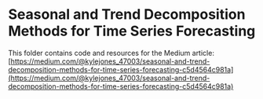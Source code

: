 # Seasonal and Trend Decomposition Methods for Time Series Forecasting

This folder contains code and resources for the Medium article:
[https://medium.com/@kylejones_47003/seasonal-and-trend-decomposition-methods-for-time-series-forecasting-c5d4564c981a](https://medium.com/@kylejones_47003/seasonal-and-trend-decomposition-methods-for-time-series-forecasting-c5d4564c981a)
